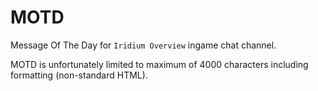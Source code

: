 # MOTD

Message Of The Day  for `Iridium Overview` ingame chat channel.

MOTD is unfortunately limited to maximum of 4000 characters including formatting (non-standard HTML).
